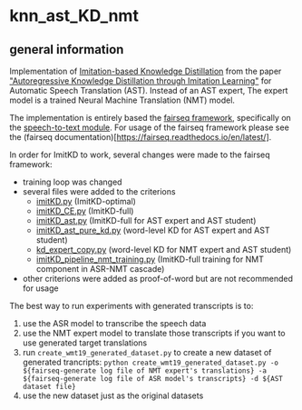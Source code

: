 # knn_ast_KD_nmt

## general information

Implementation of [Imitation-based Knowledge Distillation](https://github.com/asappresearch/imitkd) from the paper ["Autoregressive Knowledge Distillation through Imitation Learning"](https://arxiv.org/abs/2009.07253) for Automatic Speech Translation (AST).
Instead of an AST expert, The expert model is a trained Neural Machine Translation (NMT) model.

The implementation is entirely based the [fairseq framework](https://github.com/facebookresearch/fairseq), specifically on the [speech-to-text module](https://github.com/facebookresearch/fairseq/tree/main/examples/speech_to_text).
For usage of the fairseq framework please see the (fairseq documentation)[https://fairseq.readthedocs.io/en/latest/].


In order for ImitKD to work, several changes were made to the fairseq framework:
* training loop was changed
* several files were added to the criterions
    * [imitKD.py](fairseq/fairseq/criterions/imitKD.py) (ImitKD-optimal)
    * [imitKD_CE.py](fairseq/fairseq/criterions/imitKD_CE.py) (ImitKD-full)
    * [imitKD_ast.py](fairseq/fairseq/criterions/imitKD_ast.py) (ImitKD-full for AST expert and AST student)
    * [imitKD_ast_pure_kd.py](fairseq/fairseq/criterions/imitKD_ast_pure_kd.py) (word-level KD for AST expert and AST student)
    * [kd_expert_copy.py](fairseq/fairseq/criterions/kd_expert_copy.py) (word-level KD for NMT expert and AST student)
    * [imitKD_pipeline_nmt_training.py](fairseq/fairseq/criterions/imitKD_pipeline_nmt_training.py) (ImitKD-full training for NMT component in ASR-NMT cascade)
* other criterions were added as proof-of-word but are not recommended for usage


The best way to run experiments with generated transcripts is to:
1. use the ASR model to transcribe the speech data
2. use the NMT expert model to translate those transcripts if you want to use generated target translations
3. run `create_wmt19_generated_dataset.py` to create a new dataset of generated trancripts:
    ``python create_wmt19_generated_dataset.py -o ${fairseq-generate log file of NMT expert's translations} -a ${fairseq-generate log file of ASR model's transcripts} -d ${AST dataset file}``
4. use the new dataset just as the original datasets 






